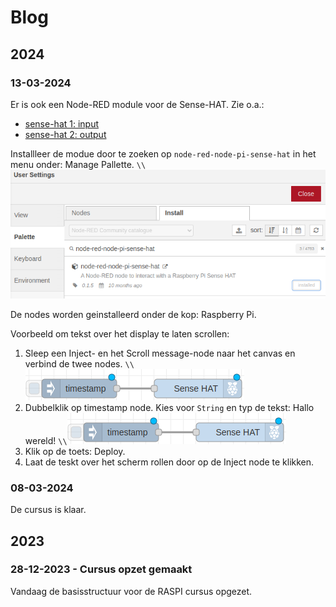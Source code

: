 # Blog

## 2024

### 13-03-2024

Er is ook een Node-RED module voor de Sense-HAT. Zie o.a.:
- [sense-hat 1: input](https://www.youtube.com/watch?v=O3vcXhl6dTk)
- [sense-hat 2: output](https://www.youtube.com/watch?v=2Am_9DNQ1Bk)

Installleer de modue door te zoeken op `node-red-node-pi-sense-hat` in het menu onder: Manage Pallette. ``\\``![blog_1_1.png](assets/blog_1_1.png)

De nodes worden geinstalleerd onder de kop: Raspberry Pi.

Voorbeeld om tekst over het display te laten scrollen:

1. Sleep een Inject- en het Scroll message-node naar het canvas en verbind de twee nodes. ``\\``![blog_1_2](assets/blog_1_2.png)
2. Dubbelklik op timestamp node. Kies voor `String` en typ de tekst: Hallo wereld! ``\\``![blog_1_3](assets/blog_1_3.png)
3. Klik op de toets: Deploy.
4. Laat de teskt over het scherm rollen door op de Inject node te klikken.

### 08-03-2024
 
De cursus is klaar.

## 2023

### 28-12-2023 - Cursus opzet gemaakt

Vandaag de basisstructuur voor de RASPI cursus opgezet.

